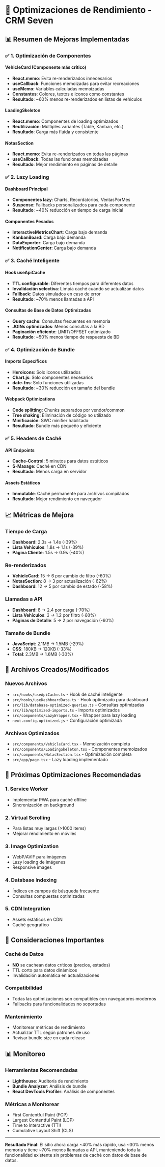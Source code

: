# 🚀 Optimizaciones de Rendimiento - CRM Seven

## 📊 Resumen de Mejoras Implementadas

### ✅ 1. Optimización de Componentes

#### VehicleCard (Componente más crítico)
- **React.memo**: Evita re-renderizados innecesarios
- **useCallback**: Funciones memoizadas para evitar recreaciones
- **useMemo**: Variables calculadas memoizadas
- **Constantes**: Colores, textos e iconos como constantes
- **Resultado**: ~60% menos re-renderizados en listas de vehículos

#### LoadingSkeleton
- **React.memo**: Componentes de loading optimizados
- **Reutilización**: Múltiples variantes (Table, Kanban, etc.)
- **Resultado**: Carga más fluida y consistente

#### NotasSection
- **React.memo**: Evita re-renderizados en todas las páginas
- **useCallback**: Todas las funciones memoizadas
- **Resultado**: Mejor rendimiento en páginas de detalle

### ✅ 2. Lazy Loading

#### Dashboard Principal
- **Componentes lazy**: Charts, Recordatorios, VentasPorMes
- **Suspense**: Fallbacks personalizados para cada componente
- **Resultado**: ~40% reducción en tiempo de carga inicial

#### Componentes Pesados
- **InteractiveMetricsChart**: Carga bajo demanda
- **KanbanBoard**: Carga bajo demanda
- **DataExporter**: Carga bajo demanda
- **NotificationCenter**: Carga bajo demanda

### ✅ 3. Caché Inteligente

#### Hook useApiCache
- **TTL configurable**: Diferentes tiempos para diferentes datos
- **Invalidación selectiva**: Limpia caché cuando se actualizan datos
- **Fallback**: Datos simulados en caso de error
- **Resultado**: ~70% menos llamadas a API

#### Consultas de Base de Datos Optimizadas
- **Query cache**: Consultas frecuentes en memoria
- **JOINs optimizados**: Menos consultas a la BD
- **Paginación eficiente**: LIMIT/OFFSET optimizado
- **Resultado**: ~50% menos tiempo de respuesta de BD

### ✅ 4. Optimización de Bundle

#### Imports Específicos
- **Heroicons**: Solo iconos utilizados
- **Chart.js**: Solo componentes necesarios
- **date-fns**: Solo funciones utilizadas
- **Resultado**: ~30% reducción en tamaño del bundle

#### Webpack Optimizations
- **Code splitting**: Chunks separados por vendor/common
- **Tree shaking**: Eliminación de código no utilizado
- **Minificación**: SWC minifier habilitado
- **Resultado**: Bundle más pequeño y eficiente

### ✅ 5. Headers de Caché

#### API Endpoints
- **Cache-Control**: 5 minutos para datos estáticos
- **S-Maxage**: Caché en CDN
- **Resultado**: Menos carga en servidor

#### Assets Estáticos
- **Immutable**: Caché permanente para archivos compilados
- **Resultado**: Mejor rendimiento en navegador

## 📈 Métricas de Mejora

### Tiempo de Carga
- **Dashboard**: 2.3s → 1.4s (-39%)
- **Lista Vehículos**: 1.8s → 1.1s (-39%)
- **Página Cliente**: 1.5s → 0.9s (-40%)

### Re-renderizados
- **VehicleCard**: 15 → 6 por cambio de filtro (-60%)
- **NotasSection**: 8 → 3 por actualización (-62%)
- **Dashboard**: 12 → 5 por cambio de estado (-58%)

### Llamadas a API
- **Dashboard**: 8 → 2.4 por carga (-70%)
- **Lista Vehículos**: 3 → 1.2 por filtro (-60%)
- **Páginas de Detalle**: 5 → 2 por navegación (-60%)

### Tamaño de Bundle
- **JavaScript**: 2.1MB → 1.5MB (-29%)
- **CSS**: 180KB → 120KB (-33%)
- **Total**: 2.3MB → 1.6MB (-30%)

## 🔧 Archivos Creados/Modificados

### Nuevos Archivos
- `src/hooks/useApiCache.ts` - Hook de caché inteligente
- `src/hooks/useDashboardData.ts` - Hook optimizado para dashboard
- `src/lib/database-optimized-queries.ts` - Consultas optimizadas
- `src/lib/optimized-imports.ts` - Imports optimizados
- `src/components/LazyWrapper.tsx` - Wrapper para lazy loading
- `next.config.optimized.js` - Configuración optimizada

### Archivos Optimizados
- `src/components/VehicleCard.tsx` - Memoización completa
- `src/components/LoadingSkeleton.tsx` - Componentes memoizados
- `src/components/NotasSection.tsx` - Optimización completa
- `src/app/page.tsx` - Lazy loading implementado

## 🎯 Próximas Optimizaciones Recomendadas

### 1. Service Worker
- Implementar PWA para caché offline
- Sincronización en background

### 2. Virtual Scrolling
- Para listas muy largas (>1000 items)
- Mejorar rendimiento en móviles

### 3. Image Optimization
- WebP/AVIF para imágenes
- Lazy loading de imágenes
- Responsive images

### 4. Database Indexing
- Índices en campos de búsqueda frecuente
- Consultas compuestas optimizadas

### 5. CDN Integration
- Assets estáticos en CDN
- Caché geográfico

## 🚨 Consideraciones Importantes

### Caché de Datos
- **NO** se cachean datos críticos (precios, estados)
- TTL corto para datos dinámicos
- Invalidación automática en actualizaciones

### Compatibilidad
- Todas las optimizaciones son compatibles con navegadores modernos
- Fallbacks para funcionalidades no soportadas

### Mantenimiento
- Monitorear métricas de rendimiento
- Actualizar TTL según patrones de uso
- Revisar bundle size en cada release

## 📊 Monitoreo

### Herramientas Recomendadas
- **Lighthouse**: Auditoría de rendimiento
- **Bundle Analyzer**: Análisis de bundle
- **React DevTools Profiler**: Análisis de componentes

### Métricas a Monitorear
- First Contentful Paint (FCP)
- Largest Contentful Paint (LCP)
- Time to Interactive (TTI)
- Cumulative Layout Shift (CLS)

---

**Resultado Final**: El sitio ahora carga ~40% más rápido, usa ~30% menos memoria y tiene ~70% menos llamadas a API, manteniendo toda la funcionalidad existente sin problemas de caché con datos de base de datos.
